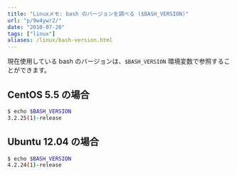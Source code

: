 ```yaml
---
title: "Linuxメモ: bash のバージョンを調べる ($BASH_VERSION)"
url: "p/9w4ywr2/"
date: "2010-07-20"
tags: ["linux"]
aliases: /linux/bash-version.html
---
```


現在使用している bash のバージョンは、`$BASH_VERSION` 環境変数で参照することができます。

CentOS 5.5 の場合
----

```bash
$ echo $BASH_VERSION
3.2.25(1)-release
```

Ubuntu 12.04 の場合
----

```bash
$ echo $BASH_VERSION
4.2.24(1)-release
```

